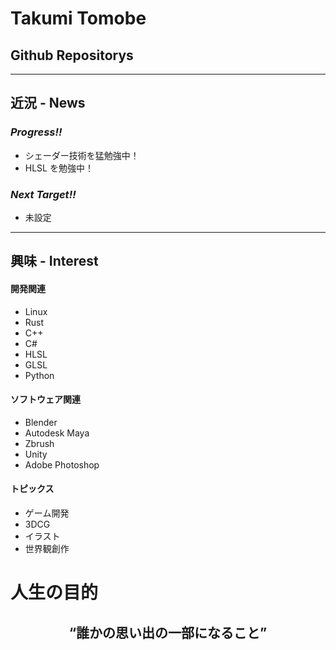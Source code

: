 # Takumi Tomobe


<!-- Github stats --> 

## Github Repositorys


---


## 近況 - News

<!-- 進捗 -->
### *Progress!!*
- シェーダー技術を猛勉強中！
- HLSL を勉強中！

<!-- 次の目標 -->
### *Next Target!!*
- 未設定

---

<!-- 興味 -->
## 興味 - Interest

<!-- 開発 -->
#### 開発関連
- Linux
- Rust
- C++
- C#
- HLSL
- GLSL
- Python


<!-- ソフトウェア -->
#### ソフトウェア関連
- Blender
- Autodesk Maya
- Zbrush
- Unity
- Adobe Photoshop

<!-- トピックス -->
#### トピックス

- ゲーム開発
- 3DCG
- イラスト
- 世界観創作



<!-- 人生の目的 -->
# 人生の目的

<div align="center">
 <h2>“誰かの思い出の一部になること”</h2>
</div>

<!-- Link -->
